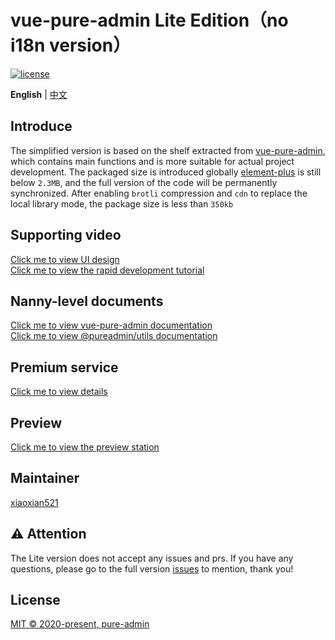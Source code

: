 <h1>vue-pure-admin Lite Edition（no i18n version）</h1>

[![license](https://img.shields.io/github/license/pure-admin/vue-pure-admin.svg)](LICENSE)

**English** | [中文](./README.md)

## Introduce

The simplified version is based on the shelf extracted from [vue-pure-admin](https://github.com/pure-admin/vue-pure-admin), which contains main functions and is more suitable for actual project development. The packaged size is introduced globally [element-plus](https://element-plus.org) is still below `2.3MB`, and the full version of the code will be permanently synchronized. After enabling `brotli` compression and `cdn` to replace the local library mode, the package size is less than `350kb`

## Supporting video

[Click me to view UI design](https://www.bilibili.com/video/BV17g411T7rq)  
[Click me to view the rapid development tutorial](https://www.bilibili.com/video/BV1kg411v7QT)

## Nanny-level documents

[Click me to view vue-pure-admin documentation](https://pure-admin.cn/)  
[Click me to view @pureadmin/utils documentation](https://pure-admin-utils.netlify.app)

## Premium service

[Click me to view details](https://pure-admin.cn/pages/service/)

## Preview

[Click me to view the preview station](https://pure-admin-thin.netlify.app/#/login)

## Maintainer

[xiaoxian521](https://github.com/xiaoxian521)

## ⚠️ Attention

The Lite version does not accept any issues and prs. If you have any questions, please go to the full version [issues](https://github.com/pure-admin/vue-pure-admin/issues/new/choose) to mention, thank you!

## License

[MIT © 2020-present, pure-admin](./LICENSE)
